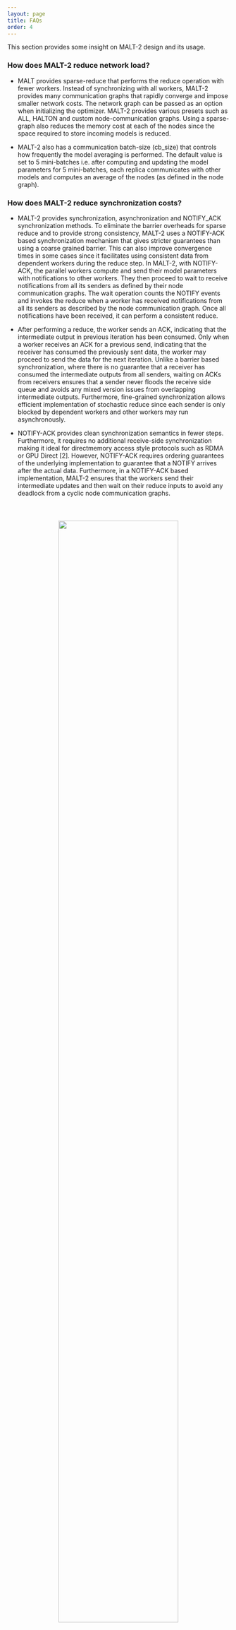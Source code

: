 ```yaml
---
layout: page
title: FAQs 
order: 4 
---
```

<p class="message">
This section provides some insight on MALT-2 design and its usage. 
</p>


### How does MALT-2 reduce network load? 

* MALT provides sparse-reduce that performs the reduce operation with fewer workers.
Instead of synchronizing with all workers, MALT-2 provides many communication graphs
that rapidly converge and impose smaller network costs. The network graph can be passed
as an option when initializing the optimizer. MALT-2 provides various presets such as ALL,
HALTON and custom node-communication graphs. Using a sparse-graph also reduces the memory cost 
at each of the nodes since the space required to store incoming models is reduced.

* MALT-2 also has a communication batch-size (cb_size) that controls how frequently the model
averaging is performed. The default value is set to 5 mini-batches i.e. after computing
and updating the model parameters for 5 mini-batches, each replica communicates with other
models and computes an average of the nodes (as defined in the node graph).


### How does MALT-2 reduce synchronization costs?

* MALT-2 provides synchronization, asynchronization and NOTIFY_ACK synchronization methods.
To eliminate the barrier overheads for sparse reduce and to provide strong consistency, MALT-2 uses 
a NOTIFY-ACK based synchronization mechanism that gives stricter guarantees than using a coarse grained
barrier. This can also improve convergence times in some cases since it facilitates using consistent data from
dependent workers during the reduce step. In MALT-2, with NOTIFY-ACK, the parallel workers compute
and send their model parameters with notifications to other workers. They then proceed to wait to receive
notifications from all its senders as defined by their node communication graphs. The
wait operation counts the NOTIFY events and invokes the reduce when a worker has received notifications from
all its senders as described by the node communication graph. Once all notifications have been received, it can
perform a consistent reduce.

* After performing a reduce, the worker sends an ACK, indicating that the intermediate output in previous iteration
has been consumed. Only when a worker receives an ACK for a previous send, indicating that the receiver
has consumed the previously sent data, the worker may proceed to send the data for the next iteration. Unlike a
barrier based synchronization, where there is no guarantee that a receiver has consumed the intermediate outputs
from all senders, waiting on ACKs from receivers ensures that a sender never floods the receive side queue and
avoids any mixed version issues from overlapping intermediate outputs. Furthermore, fine-grained synchronization
allows efficient implementation of stochastic reduce since each sender is only blocked by dependent workers
and other workers may run asynchronously.

* NOTIFY-ACK provides clean synchronization semantics in fewer steps. Furthermore, it requires no additional
receive-side synchronization making it ideal for directmemory access style protocols such as RDMA or GPU
Direct [2]. However, NOTIFY-ACK requires ordering guarantees of the underlying implementation to guarantee
that a NOTIFY arrives after the actual data. Furthermore, in a NOTIFY-ACK based implementation, MALT-2 
ensures that the workers send their intermediate updates and then wait on their reduce inputs to avoid any
deadlock from a cyclic node communication graphs.

<center style="padding: 40px"><img width="80%" src="../ack.png" /></center>
### How does MALT-2 use Infiniband effectively?

* When a model is pushed by the sender, it appears at all its receivers (as described by the node graph),
without interrupting any of the receiver’s CPU. We expore this operation with the push API in MALT-2. Hence, model sized 
space (a receive queue) in multiples of the object size, for every sender in every machine to facilitate the push 
operation. We use per-sender receive queues to avoid invoking the receiver CPU for resolving any write-write conflicts
arising from multiple incoming model updates from different senders. Hence, our design uses extra space with the
per-sender receive queues to facilitate lockless model propagation using one-sided RDMA. Both these mechanisms,
the one sided RDMA and per-sender receive queues ensure that the scatter operation does not invoke the receive-side
CPUs making MALT-2 fully asynchronous.

